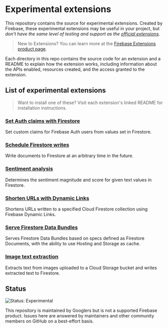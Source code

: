 # Experimental extensions

This repository contains the source for experimental extensions. Created by Firebase, these experimental extensions may be useful in your project, but *don't have the same level of testing and support as the [official extensions](https://github.com/firebase/extensions)*.

> New to Extensions? You can learn more at the [Firebase Extensions product page](https://firebase.google.com/products/extensions).

Each directory in this repo contains the source code for an extension and a README to explain how the extension works, including information about the APIs enabled, resources created, and the access granted to the extension.

## List of experimental extensions

> Want to install one of these? Visit each extension's linked README for installation instructions.

### [Set Auth claims with Firestore](/firestore-auth-claims#set-auth-claims-with-firestore)

Set custom claims for Firebase Auth users from values set in Firestore.

### [Schedule Firestore writes](/firestore-schedule-writes#schedule-firestore-writes)

Write documents to Firestore at an arbitrary time in the future.

### [Sentiment analysis](/firestore-sentiment-analysis#sentiment-analysis)

Determines the sentiment magnitude and score for given text values in Firestore.

### [Shorten URLs with Dynamic Links](/firestore-shorten-urls-dynamic-links#shorten-urls-with-dynamic-links)

Shortens URLs written to a specified Cloud Firestore collection using Firebase Dynamic Links.

### [Serve Firestore Data Bundles](/firestore-bundle-server#firestore-bundle-server)

Serves Firestore Data Bundles based on specs defined as Firestore Documents, with the ability to use Hosting and Storage as cache.

### [Image text extraction](/storage-extract-image-text#image-text-extraction)

Extracts text from images uploaded to a Cloud Storage bucket and writes extracted text to Firestore.

## Status

![Status: Experimental](https://img.shields.io/badge/Status-Experimental-blue)

This repository is maintained by Googlers but is not a supported Firebase product.  Issues here are answered by maintainers and other community members on GitHub on a best-effort basis.
